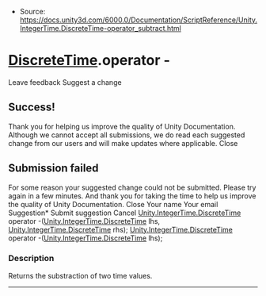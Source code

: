 * Source: https://docs.unity3d.com/6000.0/Documentation/ScriptReference/Unity.IntegerTime.DiscreteTime-operator_subtract.html

#  [DiscreteTime](https://docs.unity3d.com/6000.0/Documentation/ScriptReference/Unity.IntegerTime.DiscreteTime.html).operator -
Leave feedback
Suggest a change
## Success!
Thank you for helping us improve the quality of Unity Documentation. Although we cannot accept all submissions, we do read each suggested change from our users and will make updates where applicable.
Close
## Submission failed
For some reason your suggested change could not be submitted. Please <a>try again</a> in a few minutes. And thank you for taking the time to help us improve the quality of Unity Documentation.
Close
Your name Your email Suggestion* Submit suggestion
Cancel
[Unity.IntegerTime.DiscreteTime](https://docs.unity3d.com/6000.0/Documentation/ScriptReference/Unity.IntegerTime.DiscreteTime.html) operator -([Unity.IntegerTime.DiscreteTime](https://docs.unity3d.com/6000.0/Documentation/ScriptReference/Unity.IntegerTime.DiscreteTime.html) lhs, [Unity.IntegerTime.DiscreteTime](https://docs.unity3d.com/6000.0/Documentation/ScriptReference/Unity.IntegerTime.DiscreteTime.html) rhs); 
[Unity.IntegerTime.DiscreteTime](https://docs.unity3d.com/6000.0/Documentation/ScriptReference/Unity.IntegerTime.DiscreteTime.html) operator -([Unity.IntegerTime.DiscreteTime](https://docs.unity3d.com/6000.0/Documentation/ScriptReference/Unity.IntegerTime.DiscreteTime.html) lhs); 
### Description
Returns the substraction of two time values.
* * *

